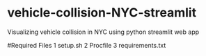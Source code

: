 # vehicle-collision-NYC-streamlit
Visualizing vehicle collision in NYC using python streamlit web app

#Required Files
1 setup.sh
2 Procfile
3 requirements.txt
